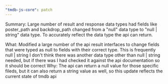 ```yaml
---
"tmdb-js-core": patch
---
```


Summary:
Large number of result and response data types had fields like poster_path and backdrop_path changed from a "null" data type to "null | string" data type. To
accurately reflect the data type the api can return. 

What:
Modified a large number of the api result interfaces to change fields that were typed as null to fields with their correct type. This is frequently null | string 
I don't think there was another data type other than null | string needed, but if there was I had checked it against the api documentation so it should be correct
Why:
The api can return a null value for those specific fileds, but it can also return a string value as well, so this update reflects the current state of tmdb api
